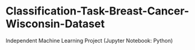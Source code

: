 # Classification-Task-Breast-Cancer-Wisconsin-Dataset
Independent Machine Learning Project (Jupyter Notebook: Python) 

